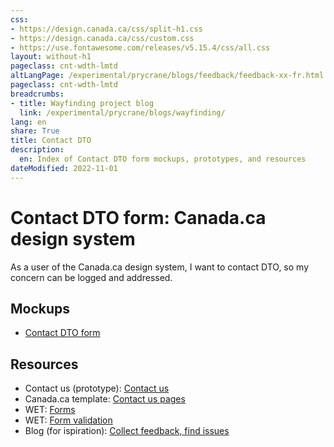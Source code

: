 ```yaml
---
css:
- https://design.canada.ca/css/split-h1.css
- https://design.canada.ca/css/custom.css
- https://use.fontawesome.com/releases/v5.15.4/css/all.css
layout: without-h1
pageclass: cnt-wdth-lmtd
altLangPage: /experimental/prycrane/blogs/feedback/feedback-xx-fr.html
pageclass: cnt-wdth-lmtd
breadcrumbs:
- title: Wayfinding project blog
  link: /experimental/prycrane/blogs/wayfinding/
lang: en
share: True
title: Contact DTO
description: 
  en: Index of Contact DTO form mockups, prototypes, and resources 
dateModified: 2022-11-01
---
```

<div class="container">
	<div class="row">
		<div class="col-md-6">
			<h1 property="name" id="wb-cont" dir="ltr"><span class="stacked"><span>Contact DTO form</span>: <span>Canada.ca design system</span></span></h1>
	 <p>As a user of the Canada.ca design system, I want to contact DTO, so my concern can be logged and addressed.</p>
		</div>
		<div class="col-md-6 mrgn-tp-sm hidden-sm hidden-xs provisional gc-topic-bg">
			<div data-bgimg="/experimental/prycrane/feedback/images/feedback-02.png"></div>
		</div>
	</div>
</div>
<section>
  <h2>Mockups</h2>
  <ul>
    <li><a href="feedback-01.html">Contact DTO form</a></li>
  </ul>
</section>
<section>
  <h2>Resources</h2>
  <ul>
    <li>Contact us (prototype): <a href="https://design.alpha.canada.ca/en/contact/">Contact us</a></li>  	  
    <li>Canada.ca template: <a href="https://design.canada.ca/recommended-templates/contact-us-pages.html">Contact us pages</a></li>  
    <li>WET: <a href="https://wet-boew.github.io/wet-boew-styleguide/design/forms-en.html">Forms</a></li>
    <li>WET: <a href="https://wet-boew.github.io/v4.0-ci/demos/formvalid/formvalid-en.html">Form validation</a></li>
    <li>Blog (for ispiration): <a href="https://blog.canada.ca/2020/10/09/collect-feedback.html">Collect feedback, find issues</a></li>  
  </ul>
</section>
